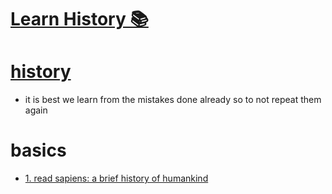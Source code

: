 # [Learn History 📚](https://my.mindnode.com/viRDhbpcrjLW2MSyzGJyhzgSqryics23wcLfJTxR#1661.9,-1544.9,4)


# [history](http://www.wikiwand.com/en/History)

- it is best we learn from the mistakes done already so to not repeat them again


# basics


- [1. read sapiens: a brief history of humankind](https://www.goodreads.com/book/show/23692271-sapiens)

